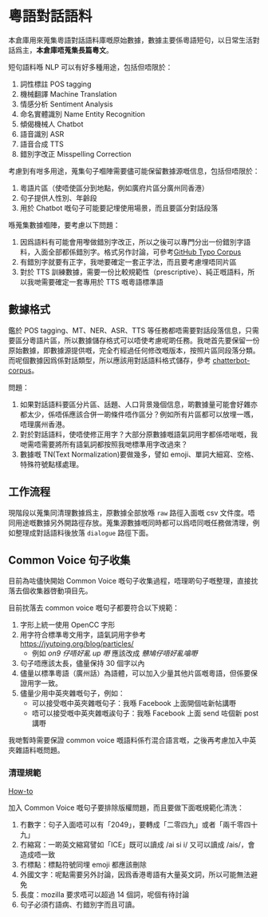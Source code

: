 # 粵語對話語料

本倉庫用來蒐集粵語對話語料庫嘅原始數據，數據主要係粵語短句，以日常生活對話爲主，**本倉庫唔蒐集長篇粵文**。

短句語料喺 NLP 可以有好多種用途，包括但唔限於：

1. 詞性標註 POS tagging
1. 機械翻譯 Machine Translation
1. 情感分析 Sentiment Analysis
1. 命名實體識別 Name Entity Recognition
1. 傾偈機械人 Chatbot
1. 語音識別 ASR
1. 語音合成 TTS
1. 錯別字改正 Misspelling Correction

考慮到有咁多用途，蒐集句子嗰陣需要儘可能保留數據源嘅信息，包括但唔限於：

1. 粵語片區（使唔使區分到地點，例如廣府片區分廣州同香港）
1. 句子提供人性別、年齡段
1. 用於 Chatbot 嘅句子可能要記埋使用場景，而且要區分對話段落

喺蒐集數據嗰陣，要考慮以下問題：

1. 因爲語料有可能會用嚟做錯別字改正，所以之後可以專門分出一份錯別字語料，入面全部都係錯別字。格式另作討論，可參考[GitHub Typo Corpus](https://github.com/mhagiwara/github-typo-corpus)
1. 有錯別字就要有正字，我哋要確定一套正字法，而且要考慮埋唔同片區
1. 對於 TTS 訓練數據，需要一份比較規範性（prescriptive）、純正嘅語料，所以我哋需要確定一套專用於 TTS 嘅粵語標準語

## 數據格式

鑑於 POS tagging、MT、NER、ASR、TTS 等任務都唔需要對話段落信息，只需要區分粵語片區，所以數據儲存格式可以唔使考慮呢啲任務。我哋首先要保留一份原始數據，即數據源提供嘅，完全冇經過任何修改嘅版本，按照片區同段落分類。而呢個數據因爲係對話類型，所以應該用對話語料格式儲存，參考 [chatterbot-corpus](https://github.com/gunthercox/chatterbot-corpus)。

問題：

1. 如果對話語料要區分片區、話題、人口背景幾個信息，啲數據量可能會好雜亦都太少，係唔係應該合併一啲條件唔作區分？例如所有片區都可以放埋一嚿，唔理廣州香港。
2. 對於對話語料，使唔使修正用字？大部分原數據嘅語氣詞用字都係唔啱嘅，我哋需唔需要將所有語氣詞都按照我哋標準用字改過來？
3. 數據嘅 TN(Text Normalization)要做幾多，譬如 emoji、單詞大細寫、空格、特殊符號點樣處理。

## 工作流程

現階段以蒐集同清理數據爲主，原數據全部放喺 `raw` 路徑入面嘅 csv 文件度。唔同用途嘅數據另外開路徑存放。蒐集源數據嘅同時都可以爲唔同嘅任務做清理，例如整理成對話語料後放落 `dialogue` 路徑下面。

## Common Voice 句子收集

目前為咗儘快開始 Common Voice 嘅句子收集過程，唔理啲句子嘅整理，直接抌落去個收集器啓動項目先。

目前抌落去 common voice 嘅句子都要符合以下規範：

1. 字形上統一使用 OpenCC 字形
1. 用字符合標準粵文用字，語氣詞用字參考 https://jyutping.org/blog/particles/
   - 例如 _on9 仔唔好亂 up 嘢_ 應該改成 _戇鳩仔唔好亂噏嘢_
1. 句子唔應該太長，儘量保持 30 個字以內
1. 儘量以標準粵語（廣州話）為語體，可以加入少量其他片區嘅粵語，但係要保證用字一致。
1. 儘量少用中英夾雜嘅句子，例如：
   - 可以接受嘅中英夾雜嘅句子：我喺 Facebook 上面開個咗新帖講嘢
   - 唔可以接受嘅中英夾雜嘅誒句子：我喺 Facebook 上面 send 咗個新 post 講嘢

我哋暫時需要保證 common voice 嘅語料係冇混合語言嘅，之後再考慮加入中英夾雜語料嘅問題。

### 清理規範

[How-to](https://commonvoice.mozilla.org/sentence-collector/#/how-to)

加入 Common Voice 嘅句子要排除版權問題，而且要做下面嘅規範化清洗：

1. 冇數字：句子入面唔可以有「2049」，要轉成「二零四九」或者「兩千零四十九」
2. 冇縮寫：一啲英文縮寫譬如「ICE」既可以讀成 /ai si i/ 又可以讀成 /ais/，會造成唔一致
3. 冇標點：標點符號同埋 emoji 都應該刪除
4. 外國文字：呢點需要另外討論，因爲香港粵語有大量英文詞，所以可能無法避免
5. 長度：mozilla 要求唔可以超過 14 個詞，呢個有待討論
6. 句子必須冇語病、冇錯別字而且可讀。
